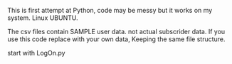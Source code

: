 This is first attempt at Python, code may be messy but it works on
my system. Linux UBUNTU.

The csv files contain SAMPLE user data. not actual subscrider
data.
If you use this code replace with your own data,
Keeping the same file structure.

start with LogOn.py